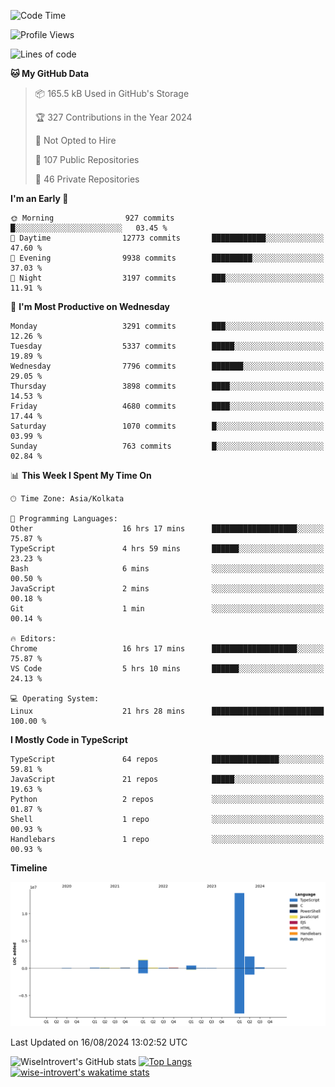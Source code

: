 <!--START_SECTION:waka-->
![Code Time](http://img.shields.io/badge/Code%20Time-1%2C529%20hrs-blue)

![Profile Views](http://img.shields.io/badge/Profile%20Views-0-blue)

![Lines of code](https://img.shields.io/badge/From%20Hello%20World%20I%27ve%20Written-18.8%20million%20lines%20of%20code-blue)

**🐱 My GitHub Data** 

> 📦 165.5 kB Used in GitHub's Storage 
 > 
> 🏆 327 Contributions in the Year 2024
 > 
> 🚫 Not Opted to Hire
 > 
> 📜 107 Public Repositories 
 > 
> 🔑 46 Private Repositories 
 > 
**I'm an Early 🐤** 

```text
🌞 Morning                927 commits         █░░░░░░░░░░░░░░░░░░░░░░░░   03.45 % 
🌆 Daytime                12773 commits       ████████████░░░░░░░░░░░░░   47.60 % 
🌃 Evening                9938 commits        █████████░░░░░░░░░░░░░░░░   37.03 % 
🌙 Night                  3197 commits        ███░░░░░░░░░░░░░░░░░░░░░░   11.91 % 
```
📅 **I'm Most Productive on Wednesday** 

```text
Monday                   3291 commits        ███░░░░░░░░░░░░░░░░░░░░░░   12.26 % 
Tuesday                  5337 commits        █████░░░░░░░░░░░░░░░░░░░░   19.89 % 
Wednesday                7796 commits        ███████░░░░░░░░░░░░░░░░░░   29.05 % 
Thursday                 3898 commits        ████░░░░░░░░░░░░░░░░░░░░░   14.53 % 
Friday                   4680 commits        ████░░░░░░░░░░░░░░░░░░░░░   17.44 % 
Saturday                 1070 commits        █░░░░░░░░░░░░░░░░░░░░░░░░   03.99 % 
Sunday                   763 commits         █░░░░░░░░░░░░░░░░░░░░░░░░   02.84 % 
```


📊 **This Week I Spent My Time On** 

```text
🕑︎ Time Zone: Asia/Kolkata

💬 Programming Languages: 
Other                    16 hrs 17 mins      ███████████████████░░░░░░   75.87 % 
TypeScript               4 hrs 59 mins       ██████░░░░░░░░░░░░░░░░░░░   23.23 % 
Bash                     6 mins              ░░░░░░░░░░░░░░░░░░░░░░░░░   00.50 % 
JavaScript               2 mins              ░░░░░░░░░░░░░░░░░░░░░░░░░   00.18 % 
Git                      1 min               ░░░░░░░░░░░░░░░░░░░░░░░░░   00.14 % 

🔥 Editors: 
Chrome                   16 hrs 17 mins      ███████████████████░░░░░░   75.87 % 
VS Code                  5 hrs 10 mins       ██████░░░░░░░░░░░░░░░░░░░   24.13 % 

💻 Operating System: 
Linux                    21 hrs 28 mins      █████████████████████████   100.00 % 
```

**I Mostly Code in TypeScript** 

```text
TypeScript               64 repos            ███████████████░░░░░░░░░░   59.81 % 
JavaScript               21 repos            █████░░░░░░░░░░░░░░░░░░░░   19.63 % 
Python                   2 repos             ░░░░░░░░░░░░░░░░░░░░░░░░░   01.87 % 
Shell                    1 repo              ░░░░░░░░░░░░░░░░░░░░░░░░░   00.93 % 
Handlebars               1 repo              ░░░░░░░░░░░░░░░░░░░░░░░░░   00.93 % 
```



**Timeline**

![Lines of Code chart](https://raw.githubusercontent.com/wise-introvert/wise-introvert/master/assets/bar_graph.png)


 Last Updated on 16/08/2024 13:02:52 UTC
<!--END_SECTION:waka-->

![WiseIntrovert's GitHub stats](https://github-readme-stats.vercel.app/api?username=wise-introvert&count_private=true&show_icons=true)
[![Top Langs](https://github-readme-stats.vercel.app/api/top-langs/?username=wise-introvert&langs_count=10)](https://github.com/anuraghazra/github-readme-stats)
[![wise-introvert's wakatime stats](https://github-readme-stats.vercel.app/api/wakatime?username=wiseintrovert)](https://github.com/anuraghazra/github-readme-stats)
